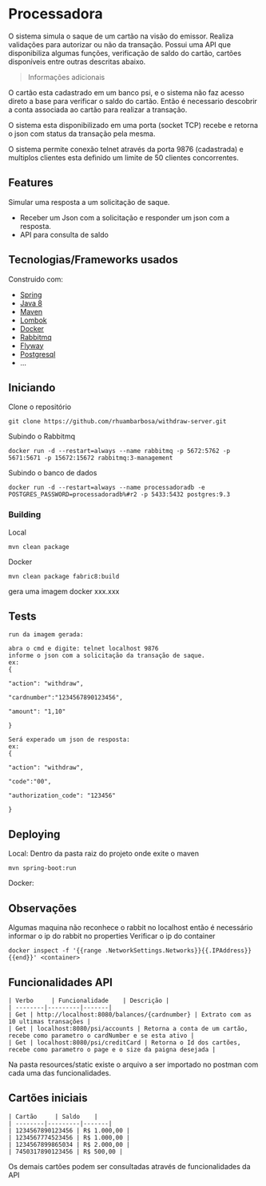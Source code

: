 # Processadora
O sistema simula o saque de um cartão na visão do emissor. Realiza validações para autorizar ou não da transação.
Possui uma API que disponibiliza algumas funções, verificação de saldo do cartão, cartões disponíveis entre outras descritas abaixo.
> Informações adicionais

O cartão esta cadastrado em um banco psi, e o sistema não faz acesso direto a base para verificar o saldo do cartão. Então é
necessario descobrir a conta associada ao cartão para realizar a transação.

O sistema esta disponibilizado em uma porta (socket TCP) recebe e retorna o json com status da transação pela mesma.
 
O sistema permite conexão telnet através da porta 9876 (cadastrada) e multiplos clientes esta definido um limite de 50 clientes concorrentes.  
## Features
Simular uma resposta a um solicitação de saque.
- Receber um Json com a solicitação e responder um json com a resposta.
- API para consulta de saldo
## Tecnologias/Frameworks usados
Construido com:
- [Spring](https://spring.io/)
- [Java 8](https://www.oracle.com/technetwork/pt/java/javase/downloads/jdk8-downloads-2133151.html)
- [Maven](https://maven.apache.org/)
- [Lombok](https://projectlombok.org/)
- [Docker](https://docs.docker.com/install/)
- [Rabbitmq](https://www.rabbitmq.com/)
- [Flyway](https://flywaydb.org/)
- [Postgresql](https://www.postgresql.org/)
- ...
## Iniciando
Clone o repositório
```shell
git clone https://github.com/rhuambarbosa/withdraw-server.git
```
Subindo o Rabbitmq 
```shell
docker run -d --restart=always --name rabbitmq -p 5672:5762 -p 5671:5671 -p 15672:15672 rabbitmq:3-management
```
Subindo o banco de dados 
```shell
docker run -d --restart=always --name processadoradb -e POSTGRES_PASSWORD=processadoradb%#r2 -p 5433:5432 postgres:9.3
```
### Building
Local
```shell
mvn clean package
```
Docker
```shell
mvn clean package fabric8:build
```
gera uma imagem docker xxx.xxx
## Tests
```shell
run da imagem gerada:

abra o cmd e digite: telnet localhost 9876
informe o json com a solicitação da transação de saque.
ex: 
{   

"action": "withdraw",

"cardnumber":"1234567890123456",

"amount": "1,10"

}

Será experado um json de resposta:
ex:
{

"action": "withdraw",

"code":"00",

"authorization_code": "123456"

}  
```
## Deploying
Local: Dentro da pasta raiz do projeto onde exite o maven
```shell
mvn spring-boot:run
``` 
Docker: 

## Observações
Algumas maquina não reconhece o rabbit no localhost então é necessário informar o ip do rabbit no properties
Verificar o ip do container
```shell
docker inspect -f '{{range .NetworkSettings.Networks}}{{.IPAddress}}{{end}}' <container>
``` 
## Funcionalidades API
```shell
| Verbo     | Funcionalidade    | Descrição |
| --------|---------|-------|
| Get | http://localhost:8080/balances/{cardnumber} | Extrato com as 10 ultimas transações |
| Get | localhost:8080/psi/accounts | Retorna a conta de um cartão, recebe como parametro o cardNumber e se esta ativo |
| Get | localhost:8080/psi/creditCard | Retorna o Id dos cartões, recebe como parametro o page e o size da paigna desejada |
``` 
Na pasta resources/static existe o arquivo a ser importado no postman com cada uma das funcionalidades.
## Cartões iniciais
```shell
| Cartão     | Saldo    |
| --------|---------|-------|
| 1234567890123456 | R$ 1.000,00 |
| 1234567774523456 | R$ 1.000,00 |
| 1234567899865034 | R$ 2.000,00 |
| 7450317890123456 | R$ 500,00 |
``` 
Os demais cartões podem ser consultadas através de funcionalidades da API